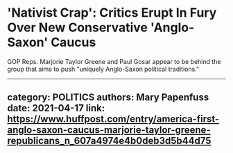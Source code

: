 # 'Nativist Crap': Critics Erupt In Fury Over New Conservative 'Anglo-Saxon' Caucus

GOP Reps. Marjorie Taylor Greene and Paul Gosar appear to be behind the group that aims to push "uniquely Anglo-Saxon political traditions."

---
category: POLITICS
authors: Mary Papenfuss
date: 2021-04-17
link: https://www.huffpost.com/entry/america-first-anglo-saxon-caucus-marjorie-taylor-greene-republicans_n_607a4974e4b0deb3d5b44d75
---
